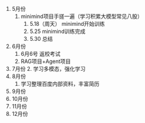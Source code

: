
1. 5月份
	1. minimind项目手搓一遍（学习积累大模型常见八股）
		1. 5.18（周天） minimind开始训练
		2. 5.25 minimind训练完成
		3. 5.30 总结
2. 6月份
	1. 6月6号 返校考试
	2. RAG项目+Agent项目
3. 7月份
	2. 学习多模态，强化学习
4. 8月份
	1. 学习整理百度内部资料，丰富简历
5. 9月份
6. 10月份
7. 11月份
8. 12月份



